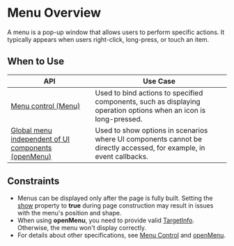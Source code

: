 # Menu Overview

A menu is a pop-up window that allows users to perform specific actions. It typically appears when users right-click, long-press, or touch an item.

## When to Use

| API|Use Case |
| ----------| ----------------------------------- |
| [Menu control (Menu)](arkts-popup-and-menu-components-menu.md)| Used to bind actions to specified components, such as displaying operation options when an icon is long-pressed.|
| [Global menu independent of UI components (openMenu)](arkts-popup-and-menu-components-uicontext-menu.md)| Used to show options in scenarios where UI components cannot be directly accessed, for example, in event callbacks.|

## Constraints

* Menus can be displayed only after the page is fully built. Setting the [show](../reference/apis-arkui/arkui-ts/ts-universal-attributes-menu.md#bindmenu11) property to **true** during page construction may result in issues with the menu's position and shape.
* When using **openMenu**, you need to provide valid [TargetInfo](../reference/apis-arkui/js-apis-arkui-UIContext.md#targetinfo18). Otherwise, the menu won't display correctly.
* For details about other specifications, see [Menu Control](../reference/apis-arkui/arkui-ts/ts-universal-attributes-menu.md) and [openMenu](../reference/apis-arkui/js-apis-arkui-UIContext.md#openmenu18).
<!--no_check-->